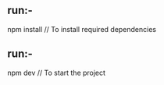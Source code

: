 ## run:-
npm install // To install required dependencies


## run:-
npm dev    // To start the project
